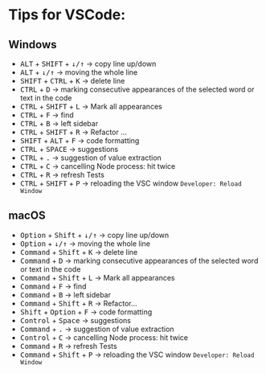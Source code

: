 # Tips for VSCode:

## Windows

- <kbd>ALT</kbd> + <kbd>SHIFT</kbd> + <kbd>↓/↑</kbd> -> copy line up/down
- <kbd>ALT</kbd> + <kbd>↓/↑</kbd> -> moving the whole line
- <kbd>SHIFT</kbd> + <kbd>CTRL</kbd> + <kbd>K</kbd> -> delete line
- <kbd>CTRL</kbd> + <kbd>D</kbd> -> marking consecutive appearances of the selected word or text in the code
- <kbd>CTRL</kbd> + <kbd>SHIFT</kbd> + <kbd>L</kbd> -> Mark all appearances
- <kbd>CTRL</kbd> + <kbd>F</kbd> -> find
- <kbd>CTRL</kbd> + <kbd>B</kbd> -> left sidebar
- <kbd>CTRL</kbd> + <kbd>SHIFT</kbd> + <kbd>R</kbd> -> Refactor ...
- <kbd>SHIFT</kbd> + <kbd>ALT</kbd> + <kbd>F</kbd> -> code formatting
- <kbd>CTRL</kbd> + <kbd>SPACE</kbd> -> suggestions
- <kbd>CTRL</kbd> + <kbd>.</kbd> -> suggestion of value extraction
- <kbd>CTRL</kbd> + <kbd>C</kbd> -> cancelling Node process: hit twice
- <kbd>CTRL</kbd> + <kbd>R</kbd> -> refresh Tests
- <kbd>CTRL</kbd> + <kbd>SHIFT</kbd> + <kbd>P</kbd> -> reloading the VSC window `Developer: Reload Window`

## macOS

- <kbd>Option</kbd> + <kbd>Shift</kbd> + <kbd>↓/↑</kbd> -> copy line up/down
- <kbd>Option</kbd> + <kbd>↓/↑</kbd> -> moving the whole line
- <kbd>Command</kbd> + <kbd>Shift</kbd> + <kbd>K</kbd> -> delete line
- <kbd>Command</kbd> + <kbd>D</kbd> -> marking consecutive appearances of the selected word or text in the code
- <kbd>Command</kbd> + <kbd>Shift</kbd> + <kbd>L</kbd> -> Mark all appearances
- <kbd>Command</kbd> + <kbd>F</kbd> -> find
- <kbd>Command</kbd> + <kbd>B</kbd> -> left sidebar
- <kbd>Command</kbd> + <kbd>Shift</kbd> + <kbd>R</kbd> -> Refactor...
- <kbd>Shift</kbd> + <kbd>Option</kbd> + <kbd>F</kbd> -> code formatting
- <kbd>Control</kbd> + <kbd>Space</kbd> -> suggestions
- <kbd>Command</kbd> + <kbd>.</kbd> -> suggestion of value extraction
- <kbd>Control</kbd> + <kbd>C</kbd> -> cancelling Node process: hit twice
- <kbd>Command</kbd> + <kbd>R</kbd> -> refresh Tests
- <kbd>Command</kbd> + <kbd>Shift</kbd> + <kbd>P</kbd> -> reloading the VSC window `Developer: Reload Window`
